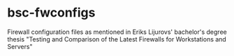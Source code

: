 # bsc-fwconfigs
 Firewall configuration files as mentioned in Eriks Lijurovs' bachelor's degree thesis "Testing and Comparison of the Latest Firewalls for Workstations and Servers"
